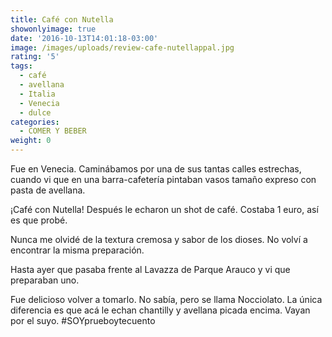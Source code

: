 ```yaml
---
title: Café con Nutella
showonlyimage: true
date: '2016-10-13T14:01:18-03:00'
image: /images/uploads/review-cafe-nutellappal.jpg
rating: '5'
tags:
  - café
  - avellana
  - Italia
  - Venecia
  - dulce
categories:
  - COMER Y BEBER
weight: 0
---
```

Fue en Venecia. Caminábamos por una de sus tantas calles estrechas, cuando vi que en una barra-cafetería pintaban vasos tamaño expreso con pasta de avellana. 

<!--more-->

¡Café con Nutella! Después le echaron un shot de café. Costaba 1 euro, así es que probé.

Nunca me olvidé de la textura cremosa y sabor de los dioses. No volví a encontrar la misma preparación. 

Hasta ayer que pasaba frente al Lavazza de Parque Arauco y vi que preparaban uno. 

Fue delicioso volver a tomarlo. No sabía, pero se llama Nocciolato. La única diferencia es que acá le echan chantilly y avellana picada encima. Vayan por el suyo. #SOYprueboytecuento
